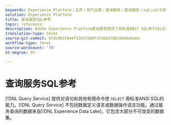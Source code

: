 ```yaml
---
keywords: Experience Platform；主页；热门主题；查询服务；查询服务；sql;sql引用；
solution: Experience Platform
title: 查询服务SQL参考
topic: reference
description: Adobe Experience Platform查询服务提供了将标准ANSI SQL用于SELECT语句和其他有限命令的能力。
translation-type: tm+mt
source-git-commit: 97dc0b5fb44f5345fd89f3f56bd7861668da9a6e
workflow-type: tm+mt
source-wordcount: '78'
ht-degree: 0%

---
```



# 查询服务SQL参考

[!DNL Query Service] 提供对语句和其他有限命令使 `SELECT` 用标准ANSI SQL的能力。[!DNL Query Service] 不包括数据定义语言或数据操作语言功能。通过服务查询的数据来自[!DNL Experience Data Lake]，它包含大部分不可改变的数据集。
